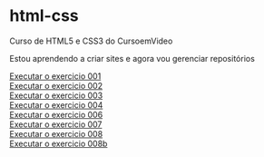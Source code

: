 # html-css
 Curso de HTML5 e CSS3 do CursoemVideo

 Estou aprendendo a criar sites e agora vou gerenciar repositórios

 <a href="https://richardneco.github.io/html-css/Exercicios/exc-001/index.html"> Executar o exercicio 001</a> <br/>
 <a href="https://richardneco.github.io/html-css/Exercicios/exc-002/index.html"> Executar o exercicio 002</a> <br/>
 <a href="https://richardneco.github.io/html-css/Exercicios/exc-003/index.html"> Executar o exercicio 003</a> <br/>
 <a href="https://richardneco.github.io/html-css/Exercicios/exc-004/index.html"> Executar o exercicio 004</a> <br/>
 <a href="https://richardneco.github.io/html-css/Exercicios/exc-006/index.html"> Executar o exercicio 006</a> <br/>
 <a href="https://richardneco.github.io/html-css/Exercicios/exc-007/index.html"> Executar o exercicio 007</a> <br/>
 <a href="https://richardneco.github.io/html-css/Exercicios/exc-008/index.html"> Executar o exercicio 008</a> <br/>
 <a href="https://richardneco.github.io/html-css/Exercicios/exc-008b/index.html"> Executar o exercicio 008b</a> <br/>
